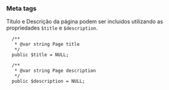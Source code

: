 ### Meta tags
Título e Descrição da página podem ser incluidos utilizando as propriedades `$title` e `$description`.

~~~
  /**
   * @var string Page title 
   */
  public $title = NULL;    
  
  /**
   * @var string Page description
   */
  public $description = NULL;
~~~
